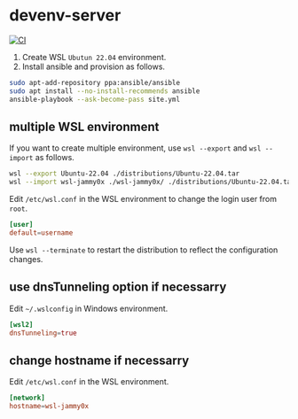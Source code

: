 # devenv-server

[![CI](https://github.com/km45/devenv-server/actions/workflows/ci.yml/badge.svg)](https://github.com/km45/devenv-server/actions/workflows/ci.yml)

1. Create WSL `Ubutun 22.04` environment.
1. Install ansible and provision as follows.

```sh
sudo apt-add-repository ppa:ansible/ansible
sudo apt install --no-install-recommends ansible
ansible-playbook --ask-become-pass site.yml
```

## multiple WSL environment

If you want to create multiple environment, use `wsl --export` and `wsl --import` as follows.

```sh
wsl --export Ubuntu-22.04 ./distributions/Ubuntu-22.04.tar
wsl --import wsl-jammy0x ./wsl-jammy0x/ ./distributions/Ubuntu-22.04.tar
```

Edit `/etc/wsl.conf` in the WSL environment to change the login user from `root`.

```conf
[user]
default=username
```

Use `wsl --terminate` to restart the distribution to reflect the configuration changes.

## use dnsTunneling option if necessarry

Edit `~/.wslconfig` in Windows environment.

```conf
[wsl2]
dnsTunneling=true
```

## change hostname if necessarry

Edit `/etc/wsl.conf` in the WSL environment.

```conf
[network]
hostname=wsl-jammy0x
```
